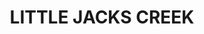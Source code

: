 ---
lastmod: '2025-04-06T06:05:20+00:00'
latitude: -31.735738
layout: suburb
longitude: 150.603274
postcode: '2339'
state: NSW
title: LITTLE JACKS CREEK
url: /nsw/little-jacks-creek/
---